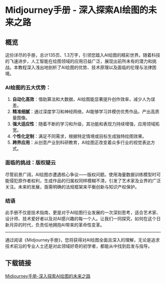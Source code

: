 # Midjourney手册 - 深入探索AI绘图的未来之路

## 概览
这份详尽的手册，总计135页、1.3万字，引领您踏入AI绘图的精彩世界。随着科技的飞速进步，人工智能在绘图领域的应用日益广泛，展现出前所未有的潜力和挑战。本教程深入浅出地剖析了AI绘图的优势、技术原理以及面临的伦理与法律困境。

### AI绘图的五大优势：
1. **自动化高效**：借助算法和大数据，AI绘图能显著提升创作效率，减少人为误差。
2. **精准细腻**：通过深度学习和神经网络，AI能够学习并模仿优秀作品，产出高质量图像。
3. **强大适应性**：随着不断的学习和升级，其功能和表现力持续增强，应用领域拓宽。
4. **个性化定制**：满足不同需求，根据特定情境或目标生成独特绘图效果。
5. **跨界应用**：从创意产业到科研教育，AI绘图正改变着众多行业的视觉表达方式。

### 面临的挑战：版权疑云
尽管前景广阔，AI绘图亦遭遇核心争议——版权问题。使用海量数据训练模型时可能侵犯原作者权利，生成作品的归属权同样模糊不清，引发了艺术家及业界的广泛关注。未来的发展，亟需明确的法规框架来平衡创新与知识产权保护。

### 结语
此手册不仅是技术指南，更是对于AI绘图行业发展的一次深刻思考，适合艺术家、设计师、技术爱好者以及对AI感兴趣的每一个人。让我们一同探究，如何在这个日新月异的时代，负责任地拥抱AI带来的革命性变革。

---

通过阅读《Midjourney手册》，您将获得对AI绘图全面且深入的理解，无论是追求技术前沿的专业人士还是对此领域好奇的初学者，都能从中找到启发与指导。

## 下载链接

[Midjourney手册-深入探索AI绘图的未来之路](https://pan.quark.cn/s/abe7c3a1bafa)